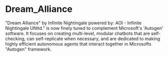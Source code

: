 # Dream_Alliance 
"Dream Alliance" by Infinite Nightingale powered by: AOI - Infinite Nightingale UNltd." is now finely tuned to complement Microsoft's 'Autogen' software. It focuses on creating multi-level, modular chatbots that are self-checking, can self-replicate when necessary, and are dedicated to making highly efficient autonomous agents that interact together in Microsofts "Autogen" framework. 
